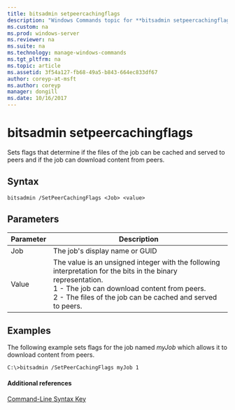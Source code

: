 ```yaml
---
title: bitsadmin setpeercachingflags
description: "Windows Commands topic for **bitsadmin setpeercachingflags** - Sets flags that determine if the files of the job can be cached and served to peers and if the job can download content from peers."
ms.custom: na
ms.prod: windows-server
ms.reviewer: na
ms.suite: na
ms.technology: manage-windows-commands
ms.tgt_pltfrm: na
ms.topic: article
ms.assetid: 3f54a127-fb68-49a5-b843-664ec833df67
author: coreyp-at-msft
ms.author: coreyp
manager: dongill
ms.date: 10/16/2017
---
```


# bitsadmin setpeercachingflags

Sets flags that determine if the files of the job can be cached and served to peers and if the job can download content from peers.

## Syntax

```
bitsadmin /SetPeerCachingFlags <Job> <value>
```

## Parameters

| Parameter | Description                    |
| --------- | ------------------------------ |
| Job       | The job's display name or GUID |
| Value     | The value is an unsigned integer with the following interpretation for the bits in the binary representation.</br>1 - The job can download content from peers.</br>2 - The files of the job can be cached and served to peers. |

## <a name="BKMK_examples"></a>Examples

The following example sets flags for the job named *myJob* which allows it to download content from peers.

```
C:\>bitsadmin /SetPeerCachingFlags myJob 1
```

#### Additional references

[Command-Line Syntax Key](command-line-syntax-key.md)
